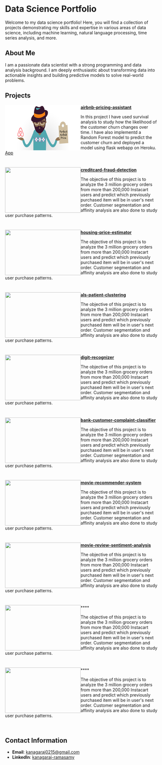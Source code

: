 # Data Science Portfolio
Welcome to my data science portfolio! Here, you will find a collection of projects demonstrating my skills and expertise in various areas of data science, including machine learning, natural language processing, time series analysis, and more.

## About Me
I am a passionate data scientist with a strong programming and data analysis background. I am deeply enthusiastic about transforming data into actionable insights and building predictive models to solve real-world problems.

## Projects

<img align="left" width="250" height="150" src="/images/airbnb-pricing-strategy-and-toolsf.jpeg"> **[airbnb-pricing-assistant](https://github.com/kanagaraj0215/Data-Science-Projects/blob/main/supervised-machine-learning/airbnb-pricing-assistant)**


In this project I have used survival analysis to study how the likelihood of the customer churn changes over time. I have also implementd a Random Forest model to predict the customer churn and deployed a model using flask webapp on Heroku. [App](https://churn-prediction-app.herokuapp.com/)

#

<img align="left" width="250" height="150" src="https://github.com/kanagaraj0215/portfolio/blob/main/images/instacart.jpeg"> **[creditcard-fraud-detection](https://github.com/kanagaraj0215/Data-Science-Projects/blob/main/supervised-machine-learning/creditcard-fraud-detection)**

The objective of this project is to analyze the 3 million grocery orders from more than 200,000 Instacart users and predict which previously purchased item will be in user's next order. Customer segmentation and affinity analysis are also done to study user purchase patterns.

#

<img align="left" width="250" height="150" src="https://github.com/kanagaraj0215/portfolio/blob/main/images/instacart.jpeg"> **[housing-price-estimator](https://github.com/kanagaraj0215/Data-Science-Projects/blob/main/supervised-machine-learning/housing-price-estimator)**

The objective of this project is to analyze the 3 million grocery orders from more than 200,000 Instacart users and predict which previously purchased item will be in user's next order. Customer segmentation and affinity analysis are also done to study user purchase patterns.

#

<img align="left" width="250" height="150" src="https://github.com/kanagaraj0215/portfolio/blob/main/images/instacart.jpeg"> **[als-patient-clustering](https://github.com/kanagaraj0215/Data-Science-Projects/blob/main/unsupervised-learning/als-patient-clustering)**

The objective of this project is to analyze the 3 million grocery orders from more than 200,000 Instacart users and predict which previously purchased item will be in user's next order. Customer segmentation and affinity analysis are also done to study user purchase patterns.

#

<img align="left" width="250" height="150" src="https://github.com/kanagaraj0215/portfolio/blob/main/images/instacart.jpeg"> **[digit-recognizer](https://github.com/kanagaraj0215/Data-Science-Projects/blob/main/deep-learning/digit-recognizer)**

The objective of this project is to analyze the 3 million grocery orders from more than 200,000 Instacart users and predict which previously purchased item will be in user's next order. Customer segmentation and affinity analysis are also done to study user purchase patterns.

#

<img align="left" width="250" height="150" src="https://github.com/kanagaraj0215/portfolio/blob/main/images/instacart.jpeg"> **[bank-customer-complaint-classifier](https://github.com/kanagaraj0215/Data-Science-Projects/blob/main/natural-language-processing/bank-customer-complaint-classifier)**

The objective of this project is to analyze the 3 million grocery orders from more than 200,000 Instacart users and predict which previously purchased item will be in user's next order. Customer segmentation and affinity analysis are also done to study user purchase patterns.

#

<img align="left" width="250" height="150" src="https://github.com/kanagaraj0215/portfolio/blob/main/images/instacart.jpeg"> **[movie-recommender-system](https://github.com/kanagaraj0215/Data-Science-Projects/blob/main/natural-language-processing/movie-recommender-system)**

The objective of this project is to analyze the 3 million grocery orders from more than 200,000 Instacart users and predict which previously purchased item will be in user's next order. Customer segmentation and affinity analysis are also done to study user purchase patterns.

#

<img align="left" width="250" height="150" src="https://github.com/kanagaraj0215/portfolio/blob/main/images/instacart.jpeg"> **[movie-review-sentiment-analysis](https://github.com/kanagaraj0215/Data-Science-Projects/blob/main/natural-language-processing/movie-review-sentiment-analysis)**

The objective of this project is to analyze the 3 million grocery orders from more than 200,000 Instacart users and predict which previously purchased item will be in user's next order. Customer segmentation and affinity analysis are also done to study user purchase patterns.

#

<img align="left" width="250" height="150" src="https://github.com/kanagaraj0215/portfolio/blob/main/images/instacart.jpeg"> ****

The objective of this project is to analyze the 3 million grocery orders from more than 200,000 Instacart users and predict which previously purchased item will be in user's next order. Customer segmentation and affinity analysis are also done to study user purchase patterns.

#

<img align="left" width="250" height="150" src="https://github.com/kanagaraj0215/portfolio/blob/main/images/instacart.jpeg"> ****

The objective of this project is to analyze the 3 million grocery orders from more than 200,000 Instacart users and predict which previously purchased item will be in user's next order. Customer segmentation and affinity analysis are also done to study user purchase patterns.


<br />


## Contact Information
- **Email**: [kanagaraj0215@gmail.com](kanagaraj0215@gmail.com)
- **LinkedIn**: [kanagaraj-ramasamy](https://www.linkedin.com/in/kanagaraj-ramasamy-75468b77)


